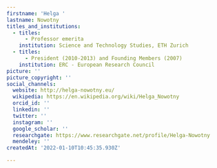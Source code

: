 ```yaml
---
firstname: 'Helga '
lastname: Nowotny
titles_and_institutions:
  - titles:
      - Professor emerita
    institution: Science and Technology Studies, ETH Zurich
  - titles:
      - President (2010-2013) and Founding Members (2007)
    institution: ERC - European Research Council
picture: ''
picture_copyright: ''
social_channels:
  website: http://helga-nowotny.eu/
  wikipedia: https://en.wikipedia.org/wiki/Helga_Nowotny
  orcid_id: ''
  linkedin: ''
  twitter: ''
  instagram: ''
  google_scholar: ''
  researchgate: https://www.researchgate.net/profile/Helga-Nowotny
  mendeley: ''
createdAt: '2022-01-10T10:45:35.930Z'

---
```

